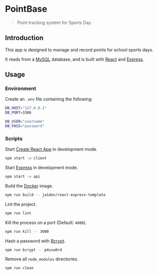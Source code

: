 # PointBase

> Point tracking system for Sports Day.

## Introduction

This app is designed to manage and record points for school sports days.

It reads from a [MySQL](https://www.mysql.com/) database, and is built with [React](https://reactjs.org/) and [Express](https://expressjs.com/).

## Usage

### Environment

Create an `.env` file containing the following:

```sh
DB_HOST="127.0.0.1"
DB_PORT=3306

DB_USER="username"
DB_PASS="password"
```

### Scripts

Start [Create React App](https://create-react-app.dev/) in development mode.

```sh
npm start -w client
```

Start [Express](https://expressjs.com/) in development mode.

```sh
npm start -w api
```

Build the [Docker](https://www.docker.com/) image.

```sh
npm run build -- ja1den/react-express-template
```

Lint the project.

```sh
npm run lint
```

Kill the process on a port (Default: `4000`).

```sh
npm run kill -- 3000
```

Hash a password with [Bcrypt](https://en.wikipedia.org/wiki/Bcrypt).

```sh
npm run bcrypt -- p4ssw0rd
```

Remove all `node_modules` directories.

```sh
npm run clean
```
